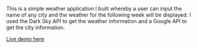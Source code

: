 This is a simple weather application I built whereby a user can input the name of any city and the weather for the following week will be displayed.
I used the Dark Sky API to get the weather information and a Google API to get the city information.

<a href="https://blitonjua.github.io/weather_app/">Live demo here</a>
